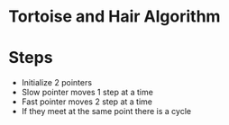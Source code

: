#   Tortoise and Hair Algorithm

# Steps 
- Initialize 2 pointers
- Slow pointer moves 1 step at a time
- Fast pointer moves 2 step at a time
- If they meet at the same point there is a cycle 